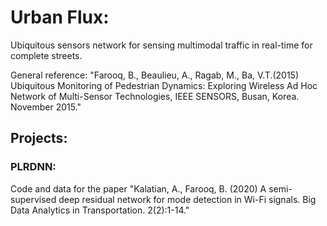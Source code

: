 # Urban Flux:
Ubiquitous sensors network for sensing multimodal traffic in real-time for complete streets.

General reference: "Farooq, B., Beaulieu, A., Ragab, M., Ba, V.T.(2015) Ubiquitous Monitoring of Pedestrian Dynamics: Exploring Wireless Ad Hoc Network of Multi-Sensor Technologies, IEEE SENSORS, Busan, Korea. November 2015."

## Projects:
### PLRDNN:  
Code and data for the paper "Kalatian, A., Farooq, B. (2020) A semi-supervised deep residual network for mode detection in Wi-Fi signals. Big Data Analytics in Transportation. 2(2):1-14."
